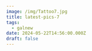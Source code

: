 ```yaml
---
image: /img/Tattoo7.jpg
title: latest-pics-7
tags:
  - galnew
date: 2024-05-22T14:56:00.000Z
draft: false
---
```

